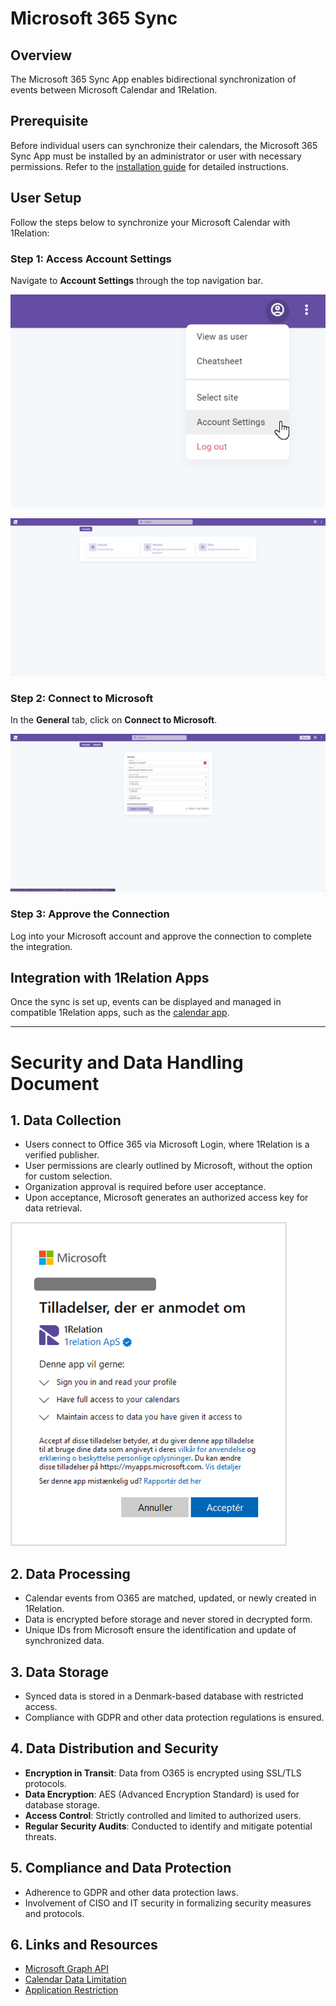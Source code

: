 # Microsoft 365 Sync

## Overview
The Microsoft 365 Sync App enables bidirectional synchronization of events between Microsoft Calendar and 1Relation.

## Prerequisite
Before individual users can synchronize their calendars, the Microsoft 365 Sync App must be installed by an administrator or user with necessary permissions. Refer to the [installation guide](/docs/apps/apps-install-apps) for detailed instructions.

## User Setup
Follow the steps below to synchronize your Microsoft Calendar with 1Relation:

### Step 1: Access Account Settings
Navigate to **Account Settings** through the top navigation bar.

![alt text](image.png)

![alt text](image-1.png)

### Step 2: Connect to Microsoft
In the **General** tab, click on **Connect to Microsoft**.

![alt text](image-2.png)

### Step 3: Approve the Connection
Log into your Microsoft account and approve the connection to complete the integration.

## Integration with 1Relation Apps
Once the sync is set up, events can be displayed and managed in compatible 1Relation apps, such as the [calendar app](/docs/apps/apps-calendar).

---

# Security and Data Handling Document

## 1. Data Collection
* Users connect to Office 365 via Microsoft Login, where 1Relation is a verified publisher.
* User permissions are clearly outlined by Microsoft, without the option for custom selection.
* Organization approval is required before user acceptance.
* Upon acceptance, Microsoft generates an authorized access key for data retrieval.

![alt text](<microsoft 365.png>)

## 2. Data Processing
* Calendar events from O365 are matched, updated, or newly created in 1Relation.
* Data is encrypted before storage and never stored in decrypted form.
* Unique IDs from Microsoft ensure the identification and update of synchronized data.

## 3. Data Storage
* Synced data is stored in a Denmark-based database with restricted access.
* Compliance with GDPR and other data protection regulations is ensured.

## 4. Data Distribution and Security
* **Encryption in Transit**: Data from O365 is encrypted using SSL/TLS protocols.
* **Data Encryption**: AES (Advanced Encryption Standard) is used for database storage.
* **Access Control**: Strictly controlled and limited to authorized users.
* **Regular Security Audits**: Conducted to identify and mitigate potential threats.

## 5. Compliance and Data Protection
* Adherence to GDPR and other data protection laws.
* Involvement of CISO and IT security in formalizing security measures and protocols.

## 6. Links and Resources
* [Microsoft Graph API](https://learn.microsoft.com/en-us/graph/)
* [Calendar Data Limitation](https://learn.microsoft.com/en-us/graph/permissions-reference#delegated-permissions-11)
* [Application Restriction](https://learn.microsoft.com/en-us/graph/auth-limit-mailbox-access)


